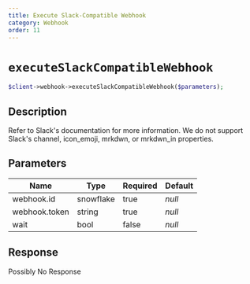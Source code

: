 ```yaml
---
title: Execute Slack-Compatible Webhook
category: Webhook
order: 11
---
```


# `executeSlackCompatibleWebhook`

```php
$client->webhook->executeSlackCompatibleWebhook($parameters);
```

## Description

Refer to Slack&#039;s documentation for more information. We do not support Slack&#039;s channel, icon_emoji, mrkdwn, or mrkdwn_in properties.

## Parameters


Name | Type | Required | Default
--- | --- | --- | ---
webhook.id | snowflake | true | *null*
webhook.token | string | true | *null*
wait | bool | false | *null*

## Response

Possibly No Response

